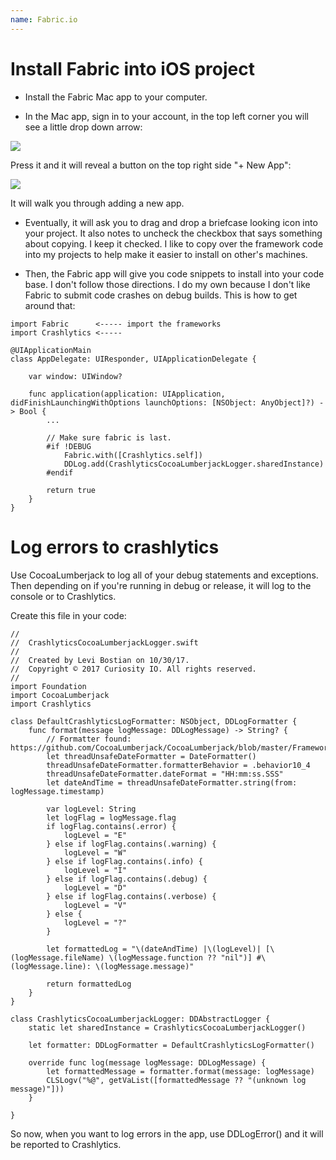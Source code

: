 ```yaml
---
name: Fabric.io
---
```


# Install Fabric into iOS project

* Install the Fabric Mac app to your computer.

* In the Mac app, sign in to your account, in the top left corner you will see a little drop down arrow:

![](/docs/images/fabric_mac_app_dropdown.png)

Press it and it will reveal a button on the top right side "+ New App":

![](/docs/images/fabric_new_app.png)

It will walk you through adding a new app.

* Eventually, it will ask you to drag and drop a briefcase looking icon into your project. It also notes to uncheck the checkbox that says something about copying. I keep it checked. I like to copy over the framework code into my projects to help make it easier to install on other's machines.

* Then, the Fabric app will give you code snippets to install into your code base. I don't follow those directions. I do my own because I don't like Fabric to submit code crashes on debug builds. This is how to get around that:

```
import Fabric      <----- import the frameworks
import Crashlytics <-----

@UIApplicationMain
class AppDelegate: UIResponder, UIApplicationDelegate {

    var window: UIWindow?

    func application(application: UIApplication, didFinishLaunchingWithOptions launchOptions: [NSObject: AnyObject]?) -> Bool {
        ...

        // Make sure fabric is last.
        #if !DEBUG
            Fabric.with([Crashlytics.self])
            DDLog.add(CrashlyticsCocoaLumberjackLogger.sharedInstance)
        #endif        

        return true
    }
}
```

# Log errors to crashlytics

Use CocoaLumberjack to log all of your debug statements and exceptions. Then depending on if you're running in debug or release, it will log to the console or to Crashlytics.

Create this file in your code:

```
//
//  CrashlyticsCocoaLumberjackLogger.swift
//
//  Created by Levi Bostian on 10/30/17.
//  Copyright © 2017 Curiosity IO. All rights reserved.
//
import Foundation
import CocoaLumberjack
import Crashlytics

class DefaultCrashlyticsLogFormatter: NSObject, DDLogFormatter {
    func format(message logMessage: DDLogMessage) -> String? {
        // Formatter found: https://github.com/CocoaLumberjack/CocoaLumberjack/blob/master/Framework/iOSSwift/Formatter.swift
        let threadUnsafeDateFormatter = DateFormatter()
        threadUnsafeDateFormatter.formatterBehavior = .behavior10_4
        threadUnsafeDateFormatter.dateFormat = "HH:mm:ss.SSS"
        let dateAndTime = threadUnsafeDateFormatter.string(from: logMessage.timestamp)

        var logLevel: String
        let logFlag = logMessage.flag
        if logFlag.contains(.error) {
            logLevel = "E"
        } else if logFlag.contains(.warning) {
            logLevel = "W"
        } else if logFlag.contains(.info) {
            logLevel = "I"
        } else if logFlag.contains(.debug) {
            logLevel = "D"
        } else if logFlag.contains(.verbose) {
            logLevel = "V"
        } else {
            logLevel = "?"
        }

        let formattedLog = "\(dateAndTime) |\(logLevel)| [\(logMessage.fileName) \(logMessage.function ?? "nil")] #\(logMessage.line): \(logMessage.message)"

        return formattedLog
    }
}

class CrashlyticsCocoaLumberjackLogger: DDAbstractLogger {
    static let sharedInstance = CrashlyticsCocoaLumberjackLogger()

    let formatter: DDLogFormatter = DefaultCrashlyticsLogFormatter()

    override func log(message logMessage: DDLogMessage) {
        let formattedMessage = formatter.format(message: logMessage)
        CLSLogv("%@", getVaList([formattedMessage ?? "(unknown log message)"]))
    }

}
```

So now, when you want to log errors in the app, use DDLogError() and it will be reported to Crashlytics.
